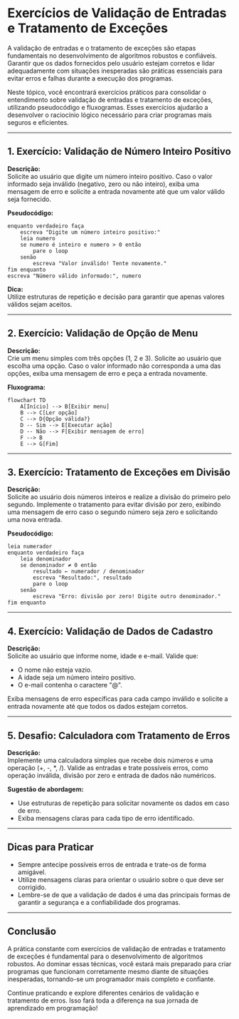 
# Exercícios de Validação de Entradas e Tratamento de Exceções

A validação de entradas e o tratamento de exceções são etapas fundamentais no desenvolvimento de algoritmos robustos e confiáveis. Garantir que os dados fornecidos pelo usuário estejam corretos e lidar adequadamente com situações inesperadas são práticas essenciais para evitar erros e falhas durante a execução dos programas.

Neste tópico, você encontrará exercícios práticos para consolidar o entendimento sobre validação de entradas e tratamento de exceções, utilizando pseudocódigo e fluxogramas. Esses exercícios ajudarão a desenvolver o raciocínio lógico necessário para criar programas mais seguros e eficientes.

---

## 1. Exercício: Validação de Número Inteiro Positivo

**Descrição:**  
Solicite ao usuário que digite um número inteiro positivo. Caso o valor informado seja inválido (negativo, zero ou não inteiro), exiba uma mensagem de erro e solicite a entrada novamente até que um valor válido seja fornecido.

**Pseudocódigo:**
```
enquanto verdadeiro faça
    escreva "Digite um número inteiro positivo:"
    leia numero
    se numero é inteiro e numero > 0 então
        pare o loop
    senão
        escreva "Valor inválido! Tente novamente."
fim enquanto
escreva "Número válido informado:", numero
```

**Dica:**  
Utilize estruturas de repetição e decisão para garantir que apenas valores válidos sejam aceitos.

---

## 2. Exercício: Validação de Opção de Menu

**Descrição:**  
Crie um menu simples com três opções (1, 2 e 3). Solicite ao usuário que escolha uma opção. Caso o valor informado não corresponda a uma das opções, exiba uma mensagem de erro e peça a entrada novamente.

**Fluxograma:**

```mermaid
flowchart TD
    A[Início] --> B[Exibir menu]
    B --> C[Ler opção]
    C --> D{Opção válida?}
    D -- Sim --> E[Executar ação]
    D -- Não --> F[Exibir mensagem de erro]
    F --> B
    E --> G[Fim]
```

---

## 3. Exercício: Tratamento de Exceções em Divisão

**Descrição:**  
Solicite ao usuário dois números inteiros e realize a divisão do primeiro pelo segundo. Implemente o tratamento para evitar divisão por zero, exibindo uma mensagem de erro caso o segundo número seja zero e solicitando uma nova entrada.

**Pseudocódigo:**
```
leia numerador
enquanto verdadeiro faça
    leia denominador
    se denominador ≠ 0 então
        resultado ← numerador / denominador
        escreva "Resultado:", resultado
        pare o loop
    senão
        escreva "Erro: divisão por zero! Digite outro denominador."
fim enquanto
```

---

## 4. Exercício: Validação de Dados de Cadastro

**Descrição:**  
Solicite ao usuário que informe nome, idade e e-mail. Valide que:
- O nome não esteja vazio.
- A idade seja um número inteiro positivo.
- O e-mail contenha o caractere "@".

Exiba mensagens de erro específicas para cada campo inválido e solicite a entrada novamente até que todos os dados estejam corretos.

---

## 5. Desafio: Calculadora com Tratamento de Erros

**Descrição:**  
Implemente uma calculadora simples que recebe dois números e uma operação (+, -, *, /). Valide as entradas e trate possíveis erros, como operação inválida, divisão por zero e entrada de dados não numéricos.

**Sugestão de abordagem:**
- Use estruturas de repetição para solicitar novamente os dados em caso de erro.
- Exiba mensagens claras para cada tipo de erro identificado.

---

## Dicas para Praticar

- Sempre antecipe possíveis erros de entrada e trate-os de forma amigável.
- Utilize mensagens claras para orientar o usuário sobre o que deve ser corrigido.
- Lembre-se de que a validação de dados é uma das principais formas de garantir a segurança e a confiabilidade dos programas.

---

## Conclusão

A prática constante com exercícios de validação de entradas e tratamento de exceções é fundamental para o desenvolvimento de algoritmos robustos. Ao dominar essas técnicas, você estará mais preparado para criar programas que funcionam corretamente mesmo diante de situações inesperadas, tornando-se um programador mais completo e confiante.

Continue praticando e explore diferentes cenários de validação e tratamento de erros. Isso fará toda a diferença na sua jornada de aprendizado em programação!
```
